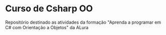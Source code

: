 # Curso de Csharp OO
 Repositório destinado as atividades da formação "Aprenda a programar em C# com Orientação a Objetos" da ALura
